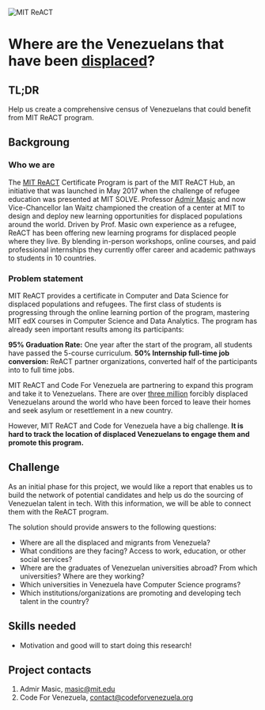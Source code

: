 ![MIT ReACT](https://raw.githubusercontent.com/code-for-venezuela/2019-april-codeathon/master/assets/mit_react.png) 
# Where are the Venezuelans that have been [displaced](https://www.who.int/environmental_health_emergencies/displaced_people/en/)? 

## TL;DR

Help us create a comprehensive census of Venezuelans that could benefit from MIT ReACT program.

## Backgroung 

### Who we are

The [MIT ReACT](https://react.mit.edu/) Certificate Program is part of the MIT ReACT Hub, an initiative that was launched in May 2017 when the challenge of refugee education was presented at MIT SOLVE. Professor [Admir Masic](https://cee.mit.edu/people_individual/admir-masic/) and now Vice-Chancellor Ian Waitz championed the creation of a center at MIT to design and deploy new learning opportunities for displaced populations around the world. Driven by Prof. Masic own experience as a refugee, ReACT has been offering new learning programs for displaced people where they live. By blending in-person workshops, online courses, and paid professional internships they currently offer career and academic pathways to students in 10 countries. 

### Problem statement

MIT ReACT provides a certificate in Computer and Data Science for displaced populations and refugees. The first class of students is progressing through the online learning portion of the program, mastering MIT edX courses in Computer Science and Data Analytics. The program has already seen important results among its participants:

**95% Graduation Rate:**  One year after the start of the program, all students have passed the 5-course curriculum. 
**50% Internship full-time job conversion:** ReACT partner organizations, converted half of the participants into to full time jobs.

MIT ReACT and Code For Venezuela are partnering to expand this program and take it to Venezuelans. There are over [three million](https://www.unhcr.org/news/press/2018/11/5be4192b4/number-refugees-migrants-venezuela-reaches-3-million.html) forcibly displaced Venezuelans around the world who have been forced to leave their homes  and seek asylum or resettlement in a new country. 

However, MIT ReACT and Code for Venezuela have a big challenge. **It is hard to track the location of displaced Venezuelans to  engage them and promote this program.**

## Challenge

As an initial phase for this project, we would like a report that enables us to build the network of potential candidates and help us do the sourcing of Venezuelan talent in tech. With this information, we will be able to connect them with the ReACT program. 

The solution should provide answers to the following questions:
* Where are all the displaced and migrants from Venezuela? 
* What conditions are they facing? Access to work, education, or other social services?
* Where are the graduates of Venezuelan universities abroad? From which universities? Where are they working? 
* Which universities in Venezuela have Computer Science programs? 
* Which institutions/organizations are promoting and developing tech talent in the country?

## Skills needed

- Motivation and good will to start doing this research! 

## Project contacts

1. Admir Masic, masic@mit.edu
2. Code For Venezuela, contact@codeforvenezuela.org
